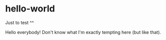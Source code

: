 # hello-world
Just to test ^^

Hello everybody! Don't know what I'm exactly tempting here (but like that).
